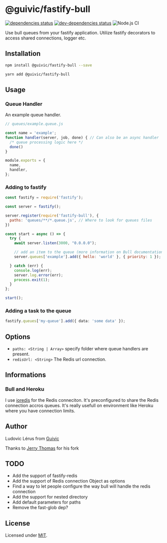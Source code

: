 # @guivic/fastify-bull
[![dependencies status](https://david-dm.org/guivic/fastify-bull/status.svg)](https://david-dm.org/guivic/fastify-bull#info=dependencies)
[![dev-dependencies status](https://david-dm.org/guivic/fastify-bull/dev-status.svg)](https://david-dm.org/guivic/fastify-bull#info=devDependencies)
![Node.js CI](https://github.com/guivic/fastify-bull/workflows/Node.js%20CI/badge.svg)


Use bull queues from your fastify application. Utilize fastify decorators to access shared connections, logger etc.

## Installation

```bash
npm install @guivic/fastify-bull --save

yarn add @guivic/fastify-bull
```

## Usage

### Queue Handler

An example queue handler.

```js
// queues/example.queue.js

const name = 'example';
function handler(server, job, done) { // Can also be an async handler
  /* queue processing logic here */
  done()
}

module.exports = {
  name,
  handler,
};
```

### Adding to fastify


```js
const fastify = require('fastify');

const server = fastify();

server.register(require('fastify-bull'), {
  paths: 'queues/**/*.queue.js', // Where to look for queues files
})

const start = async () => {
  try {
    await server.listen(3000, "0.0.0.0");

    // add an item to the queue (more information on Bull documentation)
    server.queues['example'].add({ hello: 'world' }, { priority: 1 });

  } catch (err) {
    console.log(err);
    server.log.error(err);
    process.exit(1);
  }
};

start();
```

### Adding a task to the queue

```ts
fastify.queues['my-queue'].add({ data: 'some data' });
```

## Options

* `paths: <String | Array>`  specify folder where queue handlers are present.
* `redisUrl: <String>` The Redis url connection.

## Informations

### Bull and Heroku

I use [ioredis](https://github.com/luin/ioredis) for the Redis conneciton. It's preconfigured to share the Redis connection accros queues. It's really usefull on environment like Heroku where you have connection limits.

## Author

Ludovic Lérus from [Guivic](https://guivic.io)

Thanks to [Jerry Thomas](https://github.com/jerrythomas) for his fork

## TODO

- Add the support of fastify-redis
- Add the support of Redis connection Object as options
- Find a way to let people configure the way bull will handle the redis connection
- Add the support for nested directory
- Add default parameters for paths
- Remove the fast-glob dep?

## License

Licensed under [MIT](./LICENSE).